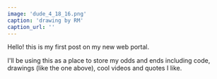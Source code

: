 ```yaml
---
image: 'dude_4_18_16.png'
caption: 'drawing by RM'
caption_url: ''
---
```


Hello! this is my first post on my new web portal.

<!--more-->

I'll be using this as a place to store my odds and ends including code, drawings (like the one above), cool videos and quotes I like. 

